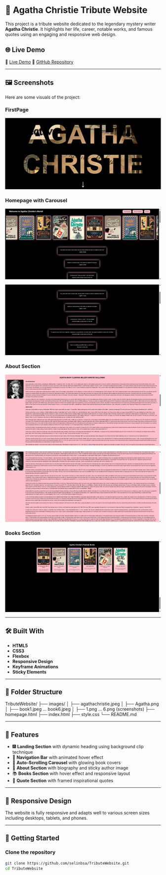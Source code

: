 # 🎩 Agatha Christie Tribute Website

This project is a tribute website dedicated to the legendary mystery writer **Agatha Christie**. It highlights her life, career, notable works, and famous quotes using an engaging and responsive web design.

## 🌐 Live Demo

🔗 [Live Demo](https://selinbsa.github.io/patika-frontend/TributeWebsite/)
📁 [GitHub Repository](https://github.com/selinbsa/TributeWebsite)

---

## 🖼️ Screenshots

Here are some visuals of the project:

### FirstPage
![Homepage](images/1.png)

### Homepage with Carousel
![Homepage](images/2.png)

![Homepage](images/3.png)

### About Section
![About](images/4.png)

![About](images/5.png)

### Books Section
![Books](images/6.png)

---

## 🛠️ Built With

- **HTML5**
- **CSS3**
- **Flexbox**
- **Responsive Design**
- **Keyframe Animations**
- **Sticky Elements**

---

## 📁 Folder Structure

TributeWebsite/
├── images/
│ ├── agathachristie.jpeg
│ ├── Agatha.png
│ ├── book1.jpeg … book6.jpeg
│ ├── 1.png … 6.png (screenshots)
├── homepage.html
├── index.html
├── style.css
└── README.md

---

## 📌 Features

- 🎆 **Landing Section** with dynamic heading using background clip technique
- 🧭 **Navigation Bar** with animated hover effect
- 🎠 **Auto-Scrolling Carousel** with glowing book covers
- 📝 **About Section** with biography and sticky author image
- 📚 **Books Section** with hover effect and responsive layout
- 💬 **Quote Section** with framed inspirational quotes

---

## 📱 Responsive Design

The website is fully responsive and adapts well to various screen sizes including desktops, tablets, and phones.

---

## 🚀 Getting Started

### Clone the repository

```bash
git clone https://github.com/selinbsa/TributeWebsite.git
cd TributeWebsite
